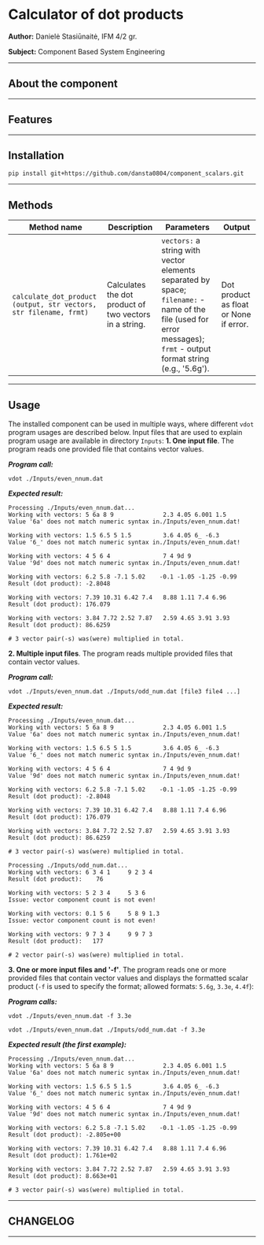 # Calculator of dot products

**Author:**
Danielė Stasiūnaitė, IFM 4/2 gr.

**Subject:**
Component Based System Engineering


---
## About the component

---

## Features

---

## Installation
```
pip install git+https://github.com/dansta0804/component_scalars.git
```
---

## Methods
| Method name   | Description    | Parameters    | Output    |
|---------------|----------------|----------------|----------------|
| ``calculate_dot_product (output, str vectors, str filename, frmt)``  | Calculates the dot product of two vectors in a string. | ``vectors:`` a string with vector elements separated by space; ``filename:`` - name of the file (used for error messages); ``frmt`` - output format string (e.g., '5.6g'). | Dot product as float or None if error.|

---

## Usage
The installed component can be used in multiple ways, where different `vdot` program usages are described below. Input files that are used to explain program usage are available in directory `Inputs`:
**1. One input file**.
The program reads one provided file that contains vector values.

***Program call:***
```
vdot ./Inputs/even_nnum.dat
```

***Expected result:***
```
Processing ./Inputs/even_nnum.dat...
Working with vectors: 5 6a 8 9              2.3 4.05 6.001 1.5
Value '6a' does not match numeric syntax in./Inputs/even_nnum.dat!

Working with vectors: 1.5 6.5 5 1.5         3.6 4.05 6_ -6.3
Value '6_' does not match numeric syntax in./Inputs/even_nnum.dat!

Working with vectors: 4 5 6 4               7 4 9d 9
Value '9d' does not match numeric syntax in./Inputs/even_nnum.dat!

Working with vectors: 6.2 5.8 -7.1 5.02    -0.1 -1.05 -1.25 -0.99
Result (dot product): -2.8048

Working with vectors: 7.39 10.31 6.42 7.4   8.88 1.11 7.4 6.96
Result (dot product): 176.079

Working with vectors: 3.84 7.72 2.52 7.87   2.59 4.65 3.91 3.93
Result (dot product): 86.6259

# 3 vector pair(-s) was(were) multiplied in total.
```

**2. Multiple input files**.
The program reads multiple provided files that contain vector values.

***Program call:***
```
vdot ./Inputs/even_nnum.dat ./Inputs/odd_num.dat [file3 file4 ...]
```

***Expected result:***
```
Processing ./Inputs/even_nnum.dat...
Working with vectors: 5 6a 8 9              2.3 4.05 6.001 1.5
Value '6a' does not match numeric syntax in./Inputs/even_nnum.dat!

Working with vectors: 1.5 6.5 5 1.5         3.6 4.05 6_ -6.3
Value '6_' does not match numeric syntax in./Inputs/even_nnum.dat!

Working with vectors: 4 5 6 4               7 4 9d 9
Value '9d' does not match numeric syntax in./Inputs/even_nnum.dat!

Working with vectors: 6.2 5.8 -7.1 5.02    -0.1 -1.05 -1.25 -0.99
Result (dot product): -2.8048

Working with vectors: 7.39 10.31 6.42 7.4   8.88 1.11 7.4 6.96
Result (dot product): 176.079

Working with vectors: 3.84 7.72 2.52 7.87   2.59 4.65 3.91 3.93
Result (dot product): 86.6259

# 3 vector pair(-s) was(were) multiplied in total.

Processing ./Inputs/odd_num.dat...
Working with vectors: 6 3 4 1     9 2 3 4
Result (dot product):    76

Working with vectors: 5 2 3 4     5 3 6
Issue: vector component count is not even!

Working with vectors: 0.1 5 6     5 8 9 1.3
Issue: vector component count is not even!

Working with vectors: 9 7 3 4     9 9 7 3
Result (dot product):   177

# 2 vector pair(-s) was(were) multiplied in total.
```


**3. One or more input files and '-f'**.
The program reads one or more provided files that contain vector values and displays the formatted scalar product (`-f` is used to specify the format; allowed formats: `5.6g`, `3.3e`, `4.4f`):


***Program calls:***
```
vdot ./Inputs/even_nnum.dat -f 3.3e
```

```
vdot ./Inputs/even_nnum.dat ./Inputs/odd_num.dat -f 3.3e
```

***Expected result (the first example):***
```
Processing ./Inputs/even_nnum.dat...
Working with vectors: 5 6a 8 9              2.3 4.05 6.001 1.5
Value '6a' does not match numeric syntax in./Inputs/even_nnum.dat!

Working with vectors: 1.5 6.5 5 1.5         3.6 4.05 6_ -6.3
Value '6_' does not match numeric syntax in./Inputs/even_nnum.dat!

Working with vectors: 4 5 6 4               7 4 9d 9
Value '9d' does not match numeric syntax in./Inputs/even_nnum.dat!

Working with vectors: 6.2 5.8 -7.1 5.02    -0.1 -1.05 -1.25 -0.99
Result (dot product): -2.805e+00

Working with vectors: 7.39 10.31 6.42 7.4   8.88 1.11 7.4 6.96
Result (dot product): 1.761e+02

Working with vectors: 3.84 7.72 2.52 7.87   2.59 4.65 3.91 3.93
Result (dot product): 8.663e+01

# 3 vector pair(-s) was(were) multiplied in total.

```
---

## CHANGELOG
---
